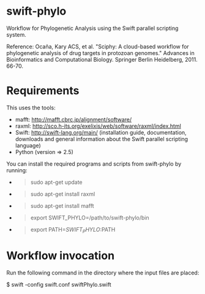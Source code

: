 swift-phylo
===========

Workflow for Phylogenetic Analysis using the Swift parallel scripting system.

Reference: Ocaña, Kary ACS, et al. "Sciphy: A cloud-based workflow for phylogenetic analysis of drug targets in protozoan genomes." Advances in Bioinformatics and Computational Biology. Springer Berlin Heidelberg, 2011. 66-70.

Requirements
============

This uses the tools:

- mafft: http://mafft.cbrc.jp/alignment/software/
- raxml: http://sco.h-its.org/exelixis/web/software/raxml/index.html
- Swift: http://swift-lang.org/main/ (installation guide, documentation, downloads and general information about the Swift parallel scripting language)
- Python (version => 2.5)

You can install the required programs and scripts from swift-phylo by running:

- > sudo apt-get update
- > sudo apt-get install raxml
- > sudo apt-get install mafft
- > export SWIFT_PHYLO=/path/to/swift-phylo/bin
- > export PATH=$SWIFT_PHYLO:$PATH

Workflow invocation
===================

Run the following command in the directory where the input files are placed:

$ swift -config swift.conf swiftPhylo.swift


